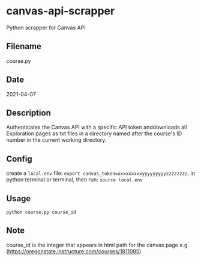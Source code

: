 # canvas-api-scrapper
Python scrapper for Canvas API

## Filename    
course.py
## Date
2021-04-07
## Description
Authenticates the Canvas API with a specific API token anddownloads all Exploration pages as txt files in a directory named after the course's ID number in the current working directory.
## Config
create a `local.env` file: `export canvas_token=xxxxxxxxxyyyyyyyyyzzzzzzzz`, in python terminal or terminal, then run: `source local.env`
## Usage
`python course.py course_id`
## Note
course_id is the integer that appears in html path for the canvas page e.g. (https://oregonstate.instructure.com/courses/1811085)
